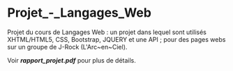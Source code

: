 # Projet_-_Langages_Web
Projet du cours de Langages Web : un projet dans lequel sont utilisés XHTML/HTML5, CSS, Bootstrap, JQUERY et une API ; pour des pages webs sur un groupe de J-Rock (L'Arc~en~Ciel).


Voir ***rapport_projet.pdf*** pour plus de détails.
